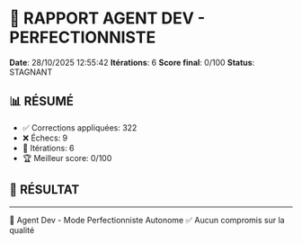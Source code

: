 # 🔧 RAPPORT AGENT DEV - PERFECTIONNISTE

**Date**: 28/10/2025 12:55:42
**Itérations**: 6
**Score final**: 0/100
**Status**: STAGNANT

## 📊 RÉSUMÉ

- ✅ Corrections appliquées: 322
- ❌ Échecs: 9
- 🔄 Itérations: 6
- 🏆 Meilleur score: 0/100

## 🎯 RÉSULTAT





---

🤖 Agent Dev - Mode Perfectionniste Autonome
✅ Aucun compromis sur la qualité
